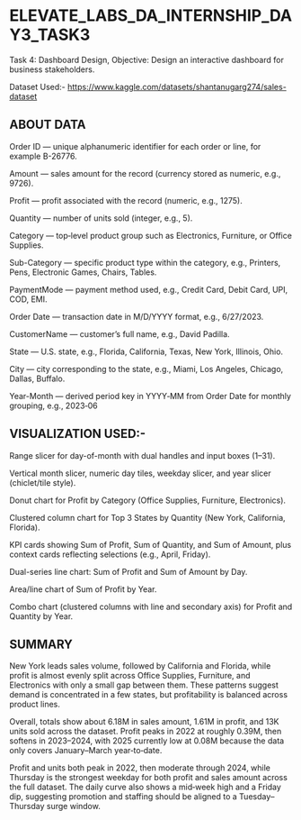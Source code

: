 # ELEVATE_LABS_DA_INTERNSHIP_DAY3_TASK3
Task 4: Dashboard Design, Objective: Design an interactive dashboard for business stakeholders.

Dataset Used:- https://www.kaggle.com/datasets/shantanugarg274/sales-dataset

## ABOUT DATA
Order ID — unique alphanumeric identifier for each order or line, for example B-26776.

Amount — sales amount for the record (currency stored as numeric, e.g., 9726).

Profit — profit associated with the record (numeric, e.g., 1275).

Quantity — number of units sold (integer, e.g., 5).

Category — top‑level product group such as Electronics, Furniture, or Office Supplies.

Sub-Category — specific product type within the category, e.g., Printers, Pens, Electronic Games, Chairs, Tables.

PaymentMode — payment method used, e.g., Credit Card, Debit Card, UPI, COD, EMI.

Order Date — transaction date in M/D/YYYY format, e.g., 6/27/2023.

CustomerName — customer’s full name, e.g., David Padilla.

State — U.S. state, e.g., Florida, California, Texas, New York, Illinois, Ohio.

City — city corresponding to the state, e.g., Miami, Los Angeles, Chicago, Dallas, Buffalo.

Year-Month — derived period key in YYYY‑MM from Order Date for monthly grouping, e.g., 2023‑06

## VISUALIZATION USED:-
Range slicer for day-of-month with dual handles and input boxes (1–31).

Vertical month slicer, numeric day tiles, weekday slicer, and year slicer (chiclet/tile style).

Donut chart for Profit by Category (Office Supplies, Furniture, Electronics).

Clustered column chart for Top 3 States by Quantity (New York, California, Florida).

KPI cards showing Sum of Profit, Sum of Quantity, and Sum of Amount, plus context cards reflecting selections (e.g., April, Friday).

Dual-series line chart: Sum of Profit and Sum of Amount by Day.

Area/line chart of Sum of Profit by Year.

Combo chart (clustered columns with line and secondary axis) for Profit and Quantity by Year.

## SUMMARY 
New York leads sales volume, followed by California and Florida, while profit is almost evenly split across Office Supplies, Furniture, and Electronics with only a small gap between them. These patterns suggest demand is concentrated in a few states, but profitability is balanced across product lines.

Overall, totals show about 6.18M in sales amount, 1.61M in profit, and 13K units sold across the dataset. Profit peaks in 2022 at roughly 0.39M, then softens in 2023–2024, with 2025 currently low at 0.08M because the data only covers January–March year‑to‑date.

Profit and units both peak in 2022, then moderate through 2024, while Thursday is the strongest weekday for both profit and sales amount across the full dataset. The daily curve also shows a mid‑week high and a Friday dip, suggesting promotion and staffing should be aligned to a Tuesday–Thursday surge window.
